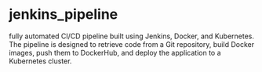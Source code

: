 # jenkins_pipeline
fully automated CI/CD pipeline built using Jenkins, Docker, and Kubernetes. The pipeline is designed to retrieve code from a Git repository, build Docker images, push them to DockerHub, and deploy the application to a Kubernetes cluster.
